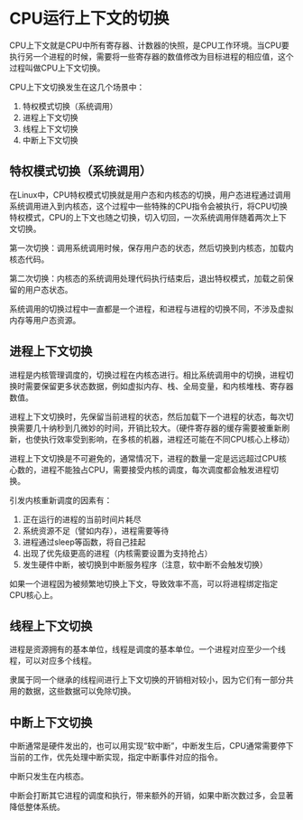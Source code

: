 <!-- toc -->
# CPU运行上下文的切换

CPU上下文就是CPU中所有寄存器、计数器的快照，是CPU工作环境。当CPU要执行另一个进程的时候，需要将一些寄存器的数值修改为目标进程的相应值，这个过程叫做CPU上下文切换。

CPU上下文切换发生在这几个场景中：

1. 特权模式切换（系统调用）
2. 进程上下文切换
3. 线程上下文切换
4. 中断上下文切换

## 特权模式切换（系统调用）

在Linux中，CPU特权模式切换就是用户态和内核态的切换，用户态进程通过调用系统调用进入到内核态，这个过程中一些特殊的CPU指令会被执行，将CPU切换特权模式，CPU的上下文也随之切换，切入切回，一次系统调用伴随着两次上下文切换。

第一次切换：调用系统调用时候，保存用户态的状态，然后切换到内核态，加载内核态代码。

第二次切换：内核态的系统调用处理代码执行结束后，退出特权模式，加载之前保留的用户态状态。

系统调用的切换过程中一直都是一个进程，和进程与进程的切换不同，不涉及虚拟内存等用户态资源。

## 进程上下文切换

进程是内核管理调度的，切换过程在内核态进行。相比系统调用中的切换，进程切换时需要保留更多状态数据，例如虚拟内存、栈、全局变量，和内核堆栈、寄存器数值。

进程上下文切换时，先保留当前进程的状态，然后加载下一个进程的状态，每次切换需要几十纳秒到几微妙的时间，开销比较大。（硬件寄存器的缓存需要被重新刷新，也使执行效率受到影响，在多核的机器，进程还可能在不同CPU核心上移动） 

进程上下文切换是不可避免的，通常情况下，进程的数量一定是远远超过CPU核心数的，进程不能独占CPU，需要接受内核的调度，每次调度都会触发进程切换。

引发内核重新调度的因素有：

1. 正在运行的进程的当前时间片耗尽
2. 系统资源不足（譬如内存），进程需要等待
3. 进程通过sleep等函数，将自己挂起
4. 出现了优先级更高的进程（内核需要设置为支持抢占）
5. 发生硬件中断，被切换到中断服务程序（注意，软中断不会触发切换）

如果一个进程因为被频繁地切换上下文，导致效率不高，可以将进程绑定指定CPU核心上。

## 线程上下文切换

进程是资源拥有的基本单位，线程是调度的基本单位。一个进程对应至少一个线程，可以对应多个线程。

隶属于同一个继承的线程间进行上下文切换的开销相对较小，因为它们有一部分共用的数据，这些数据可以免除切换。

## 中断上下文切换

中断通常是硬件发出的，也可以用实现“软中断”，中断发生后，CPU通常需要停下当前的工作，优先处理中断实现，指定中断事件对应的指令。

中断只发生在内核态。

中断会打断其它进程的调度和执行，带来额外的开销，如果中断次数过多，会显著降低整体系统。

